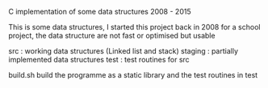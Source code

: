 C implementation of some data structures 2008 - 2015


This is some data structures, I started this project back in 2008 for a
school project, the data structure are not fast or optimised but usable

src : working data structures (Linked list and stack)
staging : partially implemented data structures
test : test routines for src

build.sh build the programme as a static library and the test routines in test

